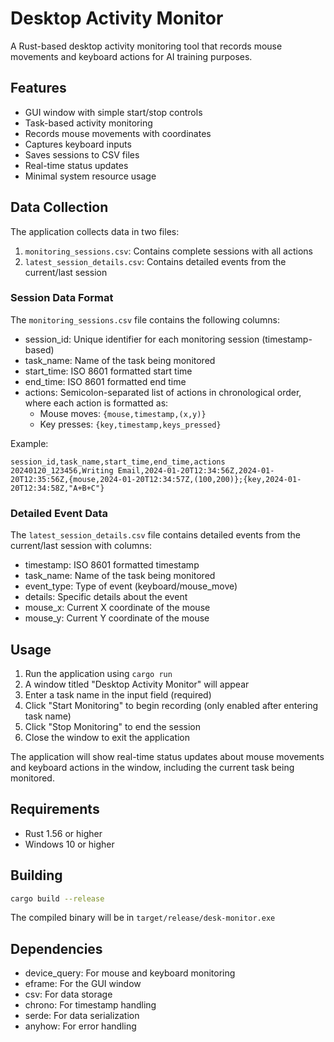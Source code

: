 # Desktop Activity Monitor

A Rust-based desktop activity monitoring tool that records mouse movements and keyboard actions for AI training purposes.

## Features

- GUI window with simple start/stop controls
- Task-based activity monitoring
- Records mouse movements with coordinates
- Captures keyboard inputs
- Saves sessions to CSV files
- Real-time status updates
- Minimal system resource usage

## Data Collection

The application collects data in two files:

1. `monitoring_sessions.csv`: Contains complete sessions with all actions
2. `latest_session_details.csv`: Contains detailed events from the current/last session

### Session Data Format

The `monitoring_sessions.csv` file contains the following columns:

- session_id: Unique identifier for each monitoring session (timestamp-based)
- task_name: Name of the task being monitored
- start_time: ISO 8601 formatted start time
- end_time: ISO 8601 formatted end time
- actions: Semicolon-separated list of actions in chronological order, where each action is formatted as:
  - Mouse moves: `{mouse,timestamp,(x,y)}`
  - Key presses: `{key,timestamp,keys_pressed}`

Example:

```csv
session_id,task_name,start_time,end_time,actions
20240120_123456,Writing Email,2024-01-20T12:34:56Z,2024-01-20T12:35:56Z,{mouse,2024-01-20T12:34:57Z,(100,200)};{key,2024-01-20T12:34:58Z,"A+B+C"}
```

### Detailed Event Data

The `latest_session_details.csv` file contains detailed events from the current/last session with columns:

- timestamp: ISO 8601 formatted timestamp
- task_name: Name of the task being monitored
- event_type: Type of event (keyboard/mouse_move)
- details: Specific details about the event
- mouse_x: Current X coordinate of the mouse
- mouse_y: Current Y coordinate of the mouse

## Usage

1. Run the application using `cargo run`
2. A window titled "Desktop Activity Monitor" will appear
3. Enter a task name in the input field (required)
4. Click "Start Monitoring" to begin recording (only enabled after entering task name)
5. Click "Stop Monitoring" to end the session
6. Close the window to exit the application

The application will show real-time status updates about mouse movements and keyboard actions in the window, including the current task being monitored.

## Requirements

- Rust 1.56 or higher
- Windows 10 or higher

## Building

```bash
cargo build --release
```

The compiled binary will be in `target/release/desk-monitor.exe`

## Dependencies

- device_query: For mouse and keyboard monitoring
- eframe: For the GUI window
- csv: For data storage
- chrono: For timestamp handling
- serde: For data serialization
- anyhow: For error handling
